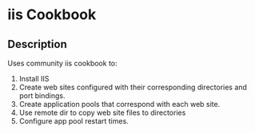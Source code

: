 # iis Cookbook

## Description
Uses community iis cookbook to:
1. Install IIS
2. Create web sites configured with their corresponding directories and port bindings.
4. Create application pools that correspond with each web site.
5. Use remote dir to copy web site files to directories
6. Configure app pool restart times. 
